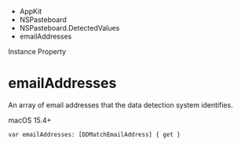 

- AppKit
- NSPasteboard
- NSPasteboard.DetectedValues
-  emailAddresses 

Instance Property

# emailAddresses

An array of email addresses that the data detection system identifies.

macOS 15.4+

``` source
var emailAddresses: [DDMatchEmailAddress] { get }
```

